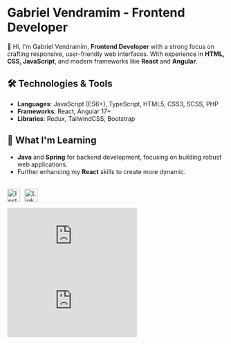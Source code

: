 # Gabriel Vendramim - Frontend Developer

👋 Hi, I'm Gabriel Vendramim, **Frontend Developer** with a strong focus on crafting responsive, user-friendly web interfaces. With experience in **HTML, CSS, JavaScript**, and modern frameworks like **React** and **Angular**.

## 🛠️ Technologies & Tools
- **Languages**: JavaScript (ES6+), TypeScript, HTML5, CSS3, SCSS, PHP
- **Frameworks**: React, Angular 17+
- **Libraries**: Redux, TailwindCSS, Bootstrap

## 🌱 What I'm Learning
- **Java** and **Spring** for backend development, focusing on building robust web applications.
- Further enhancing my **React** skills to create more dynamic.

<br>

<div style="display: flex; gap: 10px;">
  <a href="https://instagram.com/gvendramim_" target="_blank" title="Instagram">
    <img src="https://img.shields.io/badge/-Instagram-%23E4405F?style=for-the-badge&logo=instagram&logoColor=white" alt="Instagram" height="30" />
  </a>
  <a href="https://www.linkedin.com/in/gvendramim" target="_blank" title="LinkedIn">
    <img src="https://img.shields.io/badge/-LinkedIn-%230077B5?style=for-the-badge&logo=linkedin&logoColor=white" alt="LinkedIn" height="30" />
  </a>
</div>

![GitHub contributors](https://img.shields.io/github/contributors/Gvendramim/README.md)
![GitHub commit activity](https://img.shields.io/github/commit-activity/m/Gvendramim/README.md)


##

